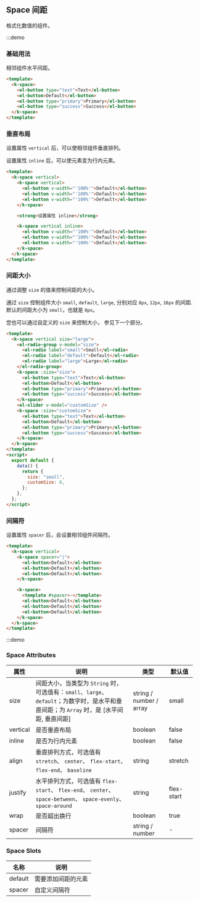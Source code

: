 ## Space 间距

格式化数值的组件。

:::demo

### 基础用法

相邻组件水平间距。

```html
<template>
  <k-space>
    <el-button type="text">Text</el-button>
    <el-button>Default</el-button>
    <el-button type="primary">Primary</el-button>
    <el-button type="success">Success</el-button>
  </k-space>
</template>
```

### 垂直布局

设置属性 `vertical` 后，可以使相邻组件垂直排列。

设置属性 `inline` 后，可以使元素变为行内元素。

```html
<template>
  <k-space vertical>
    <k-space vertical>
      <el-button v-width="'100%'">Default</el-button>
      <el-button v-width="'100%'">Default</el-button>
      <el-button v-width="'100%'">Default</el-button>
    </k-space>

    <strong>设置属性 inline</strong>

    <k-space vertical inline>
      <el-button v-width="'100%'">Default</el-button>
      <el-button v-width="'100%'">Default</el-button>
      <el-button v-width="'100%'">Default</el-button>
    </k-space>
  </k-space>
</template>
```

### 间距大小

通过调整 `size` 的值来控制间距的大小。

通过 `size` 控制组件大小 `small`, `default`, `large`, 分别对应 `8px`, `12px`, `16px` 的间距. 默认的间距大小为 `small`，也就是 `8px`。

您也可以通过自定义的 `size` 来控制大小， 参见下一个部分。

```html
<template>
  <k-space vertical size="large">
    <el-radio-group v-model="size">
      <el-radio label="small">Small</el-radio>
      <el-radio label="default">Default</el-radio>
      <el-radio label="large">Large</el-radio>
    </el-radio-group>
    <k-space :size="size">
      <el-button type="text">Text</el-button>
      <el-button>Default</el-button>
      <el-button type="primary">Primary</el-button>
      <el-button type="success">Success</el-button>
    </k-space>
    <el-slider v-model="customSize" />
    <k-space :size="customSize">
      <el-button type="text">Text</el-button>
      <el-button>Default</el-button>
      <el-button type="primary">Primary</el-button>
      <el-button type="success">Success</el-button>
    </k-space>
  </k-space>
</template>
<script>
  export default {
    data() {
      return {
        size: "small",
        customSize: 8,
      };
    },
  };
</script>
```

### 间隔符

设置属性 `spacer` 后，会设置相邻组件间隔符。

```html
<template>
  <k-space vertical>
    <k-space spacer="|">
      <el-button>Default</el-button>
      <el-button>Default</el-button>
      <el-button>Default</el-button>
    </k-space>

    <k-space>
      <template #spacer>-</template>
      <el-button>Default</el-button>
      <el-button>Default</el-button>
      <el-button>Default</el-button>
    </k-space>
  </k-space>
</template>
```

:::demo

### Space Attributes

| 属性     | 说明                                                                                                                                      | 类型                    | 默认值     |
| -------- | ----------------------------------------------------------------------------------------------------------------------------------------- | ----------------------- | ---------- |
| size     | 间距大小，当类型为 `String` 时，可选值有：`small`、`large`、`default`；为数字时，是水平和垂直间距；为 `Array` 时，是 [水平间距, 垂直间距] | string / number / array | small      |
| vertical | 是否垂直布局                                                                                                                              | boolean                 | false      |
| inline   | 是否为行内元素                                                                                                                            | boolean                 | false      |
| align    | 垂直排列方式，可选值有 `stretch`、 `center`、 `flex-start`、 `flex-end`、 `baseline`                                                      | string                  | stretch    |
| justify  | 水平排列方式，可选值有 `flex-start`、 `flex-end`、 `center`、 `space-between`、 `space-evenly`、 `space-around`                           | string                  | flex-start |
| wrap     | 是否超出换行                                                                                                                              | boolean                 | true       |
| spacer   | 间隔符                                                                                                                                    | string / number         | -          |

### Space Slots

| 名称    | 说明               |
| ------- | ------------------ |
| default | 需要添加间距的元素 |
| spacer  | 自定义间隔符       |
